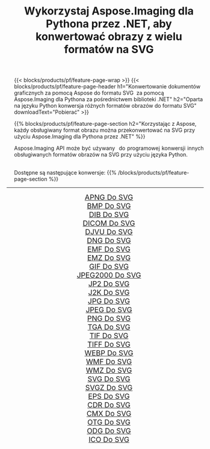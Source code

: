 ﻿---
title: Wykorzystaj Aspose.Imaging dla Pythona przez .NET, aby konwertować obrazy z wielu formatów na SVG 
weight: 3920
url: /pl/python-net/conversion/to/svg/ 
lang: pl
langdirlevel: 2
locales: zh-hans,ja,it,ru,de,es,fr,nl,id,lt,pl,pt,vi,tr,ko,zh-hant,ar,hi,th,sv,cs,uk,he
description: Możesz użyć Aspose.Imaging dla Pythona za pośrednictwem biblioteki .NET, aby przekonwertować z różnych formatów na SVG
---

{{< blocks/products/pf/feature-page-wrap >}}
{{< blocks/products/pf/feature-page-header h1="Konwertowanie dokumentów graficznych za pomocą Aspose do formatu SVG  za pomocą Aspose.Imaging dla Pythona za pośrednictwem biblioteki .NET" h2="Oparta na języku Python konwersja różnych formatów obrazów do formatu SVG" downloadText="Pobierać" >}}


{{% blocks/products/pf/feature-page-section  h2="Korzystając z Aspose, każdy obsługiwany format obrazu można przekonwertować na SVG przy użyciu Aspose.Imaging dla Pythona przez .NET" %}}
<p align=justify>Aspose.Imaging API może być używany  do programowej konwersji innych obsługiwanych formatów obrazów na SVG przy użyciu języka Python.</p>
<br/>
Dostępne są następujące konwersje:
{{% /blocks/products/pf/feature-page-section %}}
<div class="container-fluid productfamilypage bg-gray">
    <div class="convertypes bg-gray agp-content section">
        <div class="container">
		<hr style="margin-left:-20px;"/>
		<div class="row other-converters" style="gap: 10px;font-size: 19px;text-align:center;">
		    <div class='col-md-2 other-converter remove-lp remove-rp'><a href="/imaging/pl/python-net/conversion/apng-to-svg/" style="padding:15px;">APNG Do SVG</a></div>
<div class='col-md-2 other-converter remove-lp remove-rp'><a href="/imaging/pl/python-net/conversion/bmp-to-svg/" style="padding:15px;">BMP Do SVG</a></div>
<div class='col-md-2 other-converter remove-lp remove-rp'><a href="/imaging/pl/python-net/conversion/dib-to-svg/" style="padding:15px;">DIB Do SVG</a></div>
<div class='col-md-2 other-converter remove-lp remove-rp'><a href="/imaging/pl/python-net/conversion/dicom-to-svg/" style="padding:15px;">DICOM Do SVG</a></div>
<div class='col-md-2 other-converter remove-lp remove-rp'><a href="/imaging/pl/python-net/conversion/djvu-to-svg/" style="padding:15px;">DJVU Do SVG</a></div>
<div class='col-md-2 other-converter remove-lp remove-rp'><a href="/imaging/pl/python-net/conversion/dng-to-svg/" style="padding:15px;">DNG Do SVG</a></div>
<div class='col-md-2 other-converter remove-lp remove-rp'><a href="/imaging/pl/python-net/conversion/emf-to-svg/" style="padding:15px;">EMF Do SVG</a></div>
<div class='col-md-2 other-converter remove-lp remove-rp'><a href="/imaging/pl/python-net/conversion/emz-to-svg/" style="padding:15px;">EMZ Do SVG</a></div>
<div class='col-md-2 other-converter remove-lp remove-rp'><a href="/imaging/pl/python-net/conversion/gif-to-svg/" style="padding:15px;">GIF Do SVG</a></div>
<div class='col-md-2 other-converter remove-lp remove-rp'><a href="/imaging/pl/python-net/conversion/jpeg2000-to-svg/" style="padding:15px;">JPEG2000 Do SVG</a></div>
<div class='col-md-2 other-converter remove-lp remove-rp'><a href="/imaging/pl/python-net/conversion/jp2-to-svg/" style="padding:15px;">JP2 Do SVG</a></div>
<div class='col-md-2 other-converter remove-lp remove-rp'><a href="/imaging/pl/python-net/conversion/j2k-to-svg/" style="padding:15px;">J2K Do SVG</a></div>
<div class='col-md-2 other-converter remove-lp remove-rp'><a href="/imaging/pl/python-net/conversion/jpg-to-svg/" style="padding:15px;">JPG Do SVG</a></div>
<div class='col-md-2 other-converter remove-lp remove-rp'><a href="/imaging/pl/python-net/conversion/jpeg-to-svg/" style="padding:15px;">JPEG Do SVG</a></div>
<div class='col-md-2 other-converter remove-lp remove-rp'><a href="/imaging/pl/python-net/conversion/png-to-svg/" style="padding:15px;">PNG Do SVG</a></div>
<div class='col-md-2 other-converter remove-lp remove-rp'><a href="/imaging/pl/python-net/conversion/tga-to-svg/" style="padding:15px;">TGA Do SVG</a></div>
<div class='col-md-2 other-converter remove-lp remove-rp'><a href="/imaging/pl/python-net/conversion/tif-to-svg/" style="padding:15px;">TIF Do SVG</a></div>
<div class='col-md-2 other-converter remove-lp remove-rp'><a href="/imaging/pl/python-net/conversion/tiff-to-svg/" style="padding:15px;">TIFF Do SVG</a></div>
<div class='col-md-2 other-converter remove-lp remove-rp'><a href="/imaging/pl/python-net/conversion/webp-to-svg/" style="padding:15px;">WEBP Do SVG</a></div>
<div class='col-md-2 other-converter remove-lp remove-rp'><a href="/imaging/pl/python-net/conversion/wmf-to-svg/" style="padding:15px;">WMF Do SVG</a></div>
<div class='col-md-2 other-converter remove-lp remove-rp'><a href="/imaging/pl/python-net/conversion/wmz-to-svg/" style="padding:15px;">WMZ Do SVG</a></div>
<div class='col-md-2 other-converter remove-lp remove-rp'><a href="/imaging/pl/python-net/conversion/svg-to-svg/" style="padding:15px;">SVG Do SVG</a></div>
<div class='col-md-2 other-converter remove-lp remove-rp'><a href="/imaging/pl/python-net/conversion/svgz-to-svg/" style="padding:15px;">SVGZ Do SVG</a></div>
<div class='col-md-2 other-converter remove-lp remove-rp'><a href="/imaging/pl/python-net/conversion/eps-to-svg/" style="padding:15px;">EPS Do SVG</a></div>
<div class='col-md-2 other-converter remove-lp remove-rp'><a href="/imaging/pl/python-net/conversion/cdr-to-svg/" style="padding:15px;">CDR Do SVG</a></div>
<div class='col-md-2 other-converter remove-lp remove-rp'><a href="/imaging/pl/python-net/conversion/cmx-to-svg/" style="padding:15px;">CMX Do SVG</a></div>
<div class='col-md-2 other-converter remove-lp remove-rp'><a href="/imaging/pl/python-net/conversion/otg-to-svg/" style="padding:15px;">OTG Do SVG</a></div>
<div class='col-md-2 other-converter remove-lp remove-rp'><a href="/imaging/pl/python-net/conversion/odg-to-svg/" style="padding:15px;">ODG Do SVG</a></div>
<div class='col-md-2 other-converter remove-lp remove-rp'><a href="/imaging/pl/python-net/conversion/ico-to-svg/" style="padding:15px;">ICO Do SVG</a></div>
                </div>
        </div>
    </div>
</div>
<br/>

